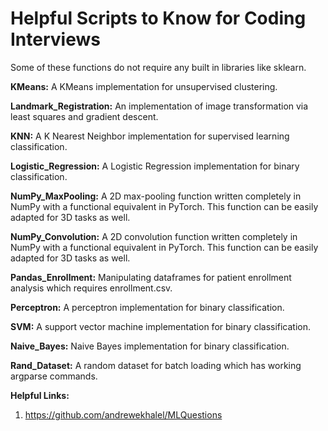 # Helpful Scripts to Know for Coding Interviews
Some of these functions do not require any built in libraries like sklearn. 

**KMeans:** A KMeans implementation for unsupervised clustering. 

**Landmark_Registration:** An implementation of image transformation via least squares and gradient descent. 

**KNN:** A K Nearest Neighbor implementation for supervised learning classification. 

**Logistic_Regression:** A Logistic Regression implementation for binary classification.

**NumPy_MaxPooling:** A 2D max-pooling function written completely in NumPy with a functional equivalent in PyTorch. This function can be easily adapted for 3D tasks as well. 

**NumPy_Convolution:** A 2D convolution function written completely in NumPy with a functional equivalent in PyTorch. This function can be easily adapted for 3D tasks as well. 

**Pandas_Enrollment:** Manipulating dataframes for patient enrollment analysis which requires enrollment.csv.

**Perceptron:** A perceptron implementation for binary classification. 

**SVM:** A support vector machine implementation for binary classification. 

**Naive_Bayes:** Naive Bayes implementation for binary classification. 

**Rand_Dataset:** A random dataset for batch loading which has working argparse commands. 

**Helpful Links:**

1. https://github.com/andrewekhalel/MLQuestions
